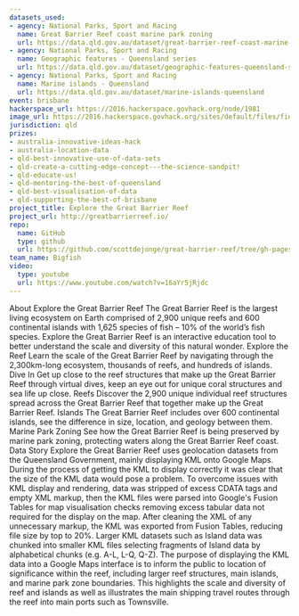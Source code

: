 ```yaml
---
datasets_used:
- agency: National Parks, Sport and Racing
  name: Great Barrier Reef coast marine park zoning
  url: https://data.qld.gov.au/dataset/great-barrier-reef-coast-marine-park-zoning
- agency: National Parks, Sport and Racing
  name: Geographic features - Queensland series
  url: https://data.qld.gov.au/dataset/geographic-features-queensland-series
- agency: National Parks, Sport and Racing
  name: Marine islands - Queensland
  url: https://data.qld.gov.au/dataset/marine-islands-queensland
event: brisbane
hackerspace_url: https://2016.hackerspace.govhack.org/node/1981
image_url: https://2016.hackerspace.govhack.org/sites/default/files/field/image/logo_5.png
jurisdiction: qld
prizes:
- australia-innovative-ideas-hack
- australia-location-data
- qld-best-innovative-use-of-data-sets
- qld-create-a-cutting-edge-concept---the-science-sandpit!
- qld-educate-us!
- qld-mentoring-the-best-of-queensland
- qld-best-visualisation-of-data
- qld-supporting-the-best-of-brisbane
project_title: Explore the Great Barrier Reef
project_url: http://greatbarrierreef.io/
repo:
  name: GitHub
  type: github
  url: https://github.com/scottdejonge/great-barrier-reef/tree/gh-pages
team_name: Bigfish
video:
  type: youtube
  url: https://www.youtube.com/watch?v=16aYr5jRjdc
---
```


About Explore the Great Barrier Reef
The Great Barrier Reef is the largest living ecosystem on Earth comprised of 2,900 unique reefs and 600 continental islands with 1,625 species of fish – 10% of the world’s fish species. Explore the Great Barrier Reef is an interactive education tool to better understand the scale and diversity of this natural wonder.
Explore the Reef
Learn the scale of the Great Barrier Reef by navigating through the 2,300km-long ecosystem, thousands of reefs, and hundreds of islands.
Dive In
Get up close to the reef structures that make up the Great Barrier Reef through virtual dives, keep an eye out for unique coral structures and sea life up close.
Reefs
Discover the 2,900 unique individual reef structures spread across the Great Barrier Reef that together make up the Great Barrier Reef.
Islands
The Great Barrier Reef includes over 600 continental islands, see the difference in size, location, and geology between them.
Marine Park Zoning
See how the Great Barrier Reef is being preserved by marine park zoning, protecting waters along the Great Barrier Reef coast.
Data Story
Explore the Great Barrier Reef uses geolocation datasets from the Queensland Government, mainly displaying KML onto Google Maps. During the process of getting the KML to display correctly it was clear that the size of the KML data would pose a problem.
To overcome issues with KML display and rendering, data was stripped of excess CDATA tags and empty XML markup, then the KML files were parsed into Google's Fusion Tables for map visualisation checks removing excess tabular data not required for the display on the map.
After cleaning the XML of any unnecessary markup, the KML was exported from Fusion Tables, reducing file size by top to 20%.
Larger KML datasets such as Island data was chunked into smaller KML files selecting fragments of Island data by alphabetical chunks (e.g. A-L, L-Q, Q-Z).
The purpose of displaying the KML data into a Google Maps interface is to inform the public to location of significance within the reef, including larger reef structures, main islands, and marine park zone boundaries. This highlights the scale and diversity of reef and islands as well as illustrates the main shipping travel routes through the reef into main ports such as Townsville.